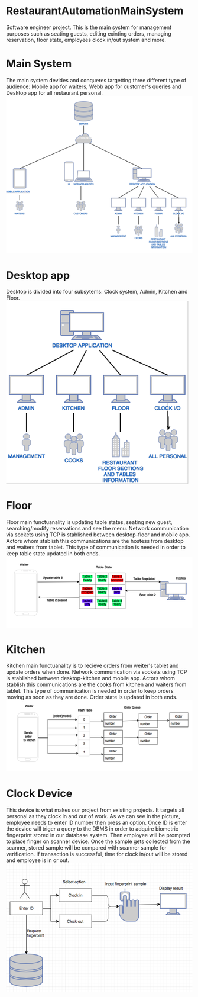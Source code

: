 # RestaurantAutomationMainSystem
Software engineer project. This is the main system for management purposes such as seating guests, editing exinting orders,
managing reservation, floor state, employees clock in/out system and more. 

# Main System 
The main system devides and conqueres targetting three different type of audience: Mobile app for waiters, Webb app for customer's queries and Desktop app for all restaurant personal.
![alt text](https://github.com/leonardoARoman/RestaurantAutomationMainSystem/blob/master/images/main_system.png?raw=true)

# Desktop app
Desktop is divided into four subsytems: Clock system, Admin, Kitchen and Floor.
![alt text](https://github.com/leonardoARoman/RestaurantAutomationMainSystem/blob/master/images/desk_app.png?raw=true)

# Floor
Floor main functuanality is updating table states, seating new guest, searching/modify reservations and see the menu. Network communication via sockets using TCP is stablished between desktop-floor and mobile app. Actors whom stablish this communications are the hostess from desktop and waiters from tablet. This type of communication is needed in order to keep table state updated in both ends.
![alt text](https://github.com/leonardoARoman/RestaurantAutomationMainSystem/blob/master/images/table_state.png?raw=true)

# Kitchen
Kitchen main functuanality is to recieve orders from weiter's tablet and update orders when done. Network communication via sockets using TCP is stablished between desktop-kitchen and mobile app. Actors whom stablish this communications are the cooks from kitchen and waiters from tablet. This type of communication is needed in order to keep orders moving as soon as they are done. Order state is updated in both ends.
![alt text](https://github.com/leonardoARoman/RestaurantAutomationMainSystem/blob/master/images/orders_state.png?raw=true)

# Clock Device
This device is what makes our project from existing projects. It targets all personal as they clock in and out of work. As we can see in the picture, employee needs to enter ID number then press an option. Once ID is enter the device will triger a query to the DBMS in order to adquire biometric fingerprint stored in our database system. Then employee will be prompted to place finger on scanner device. Once the sample gets collected from the scanner, stored sample will be compared with scanner sample for verification. If transaction is successful, time for clock in/out will be stored and employee is in or out.
![alt text](https://github.com/leonardoARoman/RestaurantAutomationMainSystem/blob/master/images/clock.png?raw=true)
